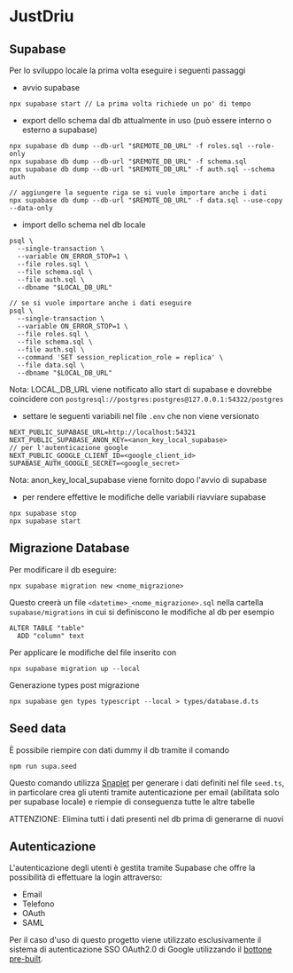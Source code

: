 # JustDriu

## Supabase

Per lo sviluppo locale la prima volta eseguire i seguenti passaggi

- avvio supabase
```
npx supabase start // La prima volta richiede un po' di tempo
```

- export dello schema dal db attualmente in uso (può essere interno o esterno a supabase)
```
npx supabase db dump --db-url "$REMOTE_DB_URL" -f roles.sql --role-only
npx supabase db dump --db-url "$REMOTE_DB_URL" -f schema.sql
npx supabase db dump --db-url "$REMOTE_DB_URL" -f auth.sql --schema auth

// aggiungere la seguente riga se si vuole importare anche i dati
npx supabase db dump --db-url "$REMOTE_DB_URL" -f data.sql --use-copy --data-only
```

- import dello schema nel db locale
```
psql \
  --single-transaction \
  --variable ON_ERROR_STOP=1 \
  --file roles.sql \
  --file schema.sql \
  --file auth.sql \
  --dbname "$LOCAL_DB_URL"

// se si vuole importare anche i dati eseguire
psql \
  --single-transaction \
  --variable ON_ERROR_STOP=1 \
  --file roles.sql \
  --file schema.sql \
  --file auth.sql \
  --command 'SET session_replication_role = replica' \
  --file data.sql \
  --dbname "$LOCAL_DB_URL"
```

Nota: LOCAL_DB_URL viene notificato allo start di supabase e dovrebbe coincidere con `postgresql://postgres:postgres@127.0.0.1:54322/postgres`

- settare le seguenti variabili nel file `.env` che non viene versionato
 ```
NEXT_PUBLIC_SUPABASE_URL=http://localhost:54321
NEXT_PUBLIC_SUPABASE_ANON_KEY=<anon_key_local_supabase>
// per l'autenticazione google
NEXT_PUBLIC_GOOGLE_CLIENT_ID=<google_client_id>
SUPABASE_AUTH_GOOGLE_SECRET=<google_secret>
 ```

Nota: anon_key_local_supabase viene fornito dopo l'avvio di supabase

- per rendere effettive le modifiche delle variabili riavviare supabase

```
npx supabase stop
npx supabase start
```

## Migrazione Database
Per modificare il db eseguire:

```
npx supabase migration new <nome_migrazione>
```
Questo creerà un file `<datetime>_<nome_migrazione>.sql` nella cartella `supabase/migrations` in cui si definiscono le modifiche al db per esempio

```
ALTER TABLE "table"
  ADD "column" text
```

Per applicare le modifiche del file inserito con 
```
npx supabase migration up --local
```

Generazione types post migrazione
```
npx supabase gen types typescript --local > types/database.d.ts
```

## Seed data
È possibile riempire con dati dummy il db tramite il comando

```
npm run supa.seed
```
Questo comando utilizza [Snaplet][snaplet] per generare i dati definiti nel file `seed.ts`, in particolare crea gli utenti tramite autenticazione per email (abilitata solo per supabase locale) e riempie di conseguenza tutte le altre tabelle

ATTENZIONE: Elimina tutti i dati presenti nel db prima di generarne di nuovi
## Autenticazione

L'autenticazione degli utenti è gestita tramite Supabase che offre la possibilità di effettuare la login attraverso:
  - Email
  - Telefono
  - OAuth
  - SAML

Per il caso d'uso di questo progetto viene utilizzato esclusivamente il sistema di autenticazione SSO OAuth2.0 di Google utilizzando il [bottone pre-built](https://developers.google.com/identity/gsi/web/guides/display-button).


[snaplet]:https://snaplet-seed.netlify.app/seed/getting-started/overview